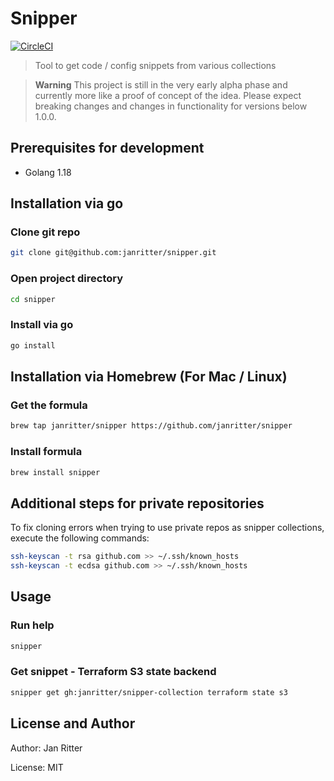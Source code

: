 # Snipper

[![CircleCI](https://circleci.com/gh/janritter/snipper/tree/main.svg?style=svg)](https://circleci.com/gh/janritter/snipper/tree/main)

> Tool to get code / config snippets from various collections

> **Warning**
> This project is still in the very early alpha phase and currently more like a proof of concept of the idea. Please expect breaking changes and changes in functionality for versions below 1.0.0.

## Prerequisites for development
- Golang 1.18

## Installation via go

### Clone git repo
```bash
git clone git@github.com:janritter/snipper.git
```

### Open project directory
```bash
cd snipper
```

### Install via go
```bash
go install
```

## Installation via Homebrew (For Mac / Linux)

### Get the formula
```bash
brew tap janritter/snipper https://github.com/janritter/snipper
```

### Install formula
```bash
brew install snipper
```

## Additional steps for private repositories

To fix cloning errors when trying to use private repos as snipper collections, execute the following commands:

```bash
ssh-keyscan -t rsa github.com >> ~/.ssh/known_hosts
ssh-keyscan -t ecdsa github.com >> ~/.ssh/known_hosts
```

## Usage

### Run help

```bash
snipper
```

### Get snippet - Terraform S3 state backend

```bash
snipper get gh:janritter/snipper-collection terraform state s3
```

## License and Author

Author: Jan Ritter

License: MIT
